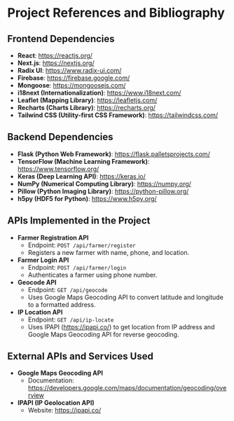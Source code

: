 # Project References and Bibliography

## Frontend Dependencies
- **React**: https://reactjs.org/
- **Next.js**: https://nextjs.org/
- **Radix UI**: https://www.radix-ui.com/
- **Firebase**: https://firebase.google.com/
- **Mongoose**: https://mongoosejs.com/
- **i18next (Internationalization)**: https://www.i18next.com/
- **Leaflet (Mapping Library)**: https://leafletjs.com/
- **Recharts (Charts Library)**: https://recharts.org/
- **Tailwind CSS (Utility-first CSS Framework)**: https://tailwindcss.com/

## Backend Dependencies
- **Flask (Python Web Framework)**: https://flask.palletsprojects.com/
- **TensorFlow (Machine Learning Framework)**: https://www.tensorflow.org/
- **Keras (Deep Learning API)**: https://keras.io/
- **NumPy (Numerical Computing Library)**: https://numpy.org/
- **Pillow (Python Imaging Library)**: https://python-pillow.org/
- **h5py (HDF5 for Python)**: https://www.h5py.org/

## APIs Implemented in the Project
- **Farmer Registration API**
  - Endpoint: `POST /api/farmer/register`
  - Registers a new farmer with name, phone, and location.
- **Farmer Login API**
  - Endpoint: `POST /api/farmer/login`
  - Authenticates a farmer using phone number.
- **Geocode API**
  - Endpoint: `GET /api/geocode`
  - Uses Google Maps Geocoding API to convert latitude and longitude to a formatted address.
- **IP Location API**
  - Endpoint: `GET /api/ip-locate`
  - Uses IPAPI (https://ipapi.co/) to get location from IP address and Google Maps Geocoding API for reverse geocoding.

## External APIs and Services Used
- **Google Maps Geocoding API**
  - Documentation: https://developers.google.com/maps/documentation/geocoding/overview
- **IPAPI (IP Geolocation API)**
  - Website: https://ipapi.co/
